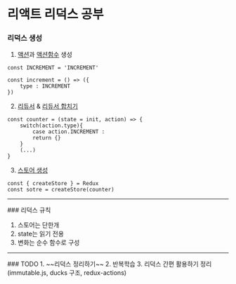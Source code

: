 # 리액트 리덕스 공부

### 리덕스 생성

1. [액션](https://github.com/yousung/react-redux-study/blob/master/src/actions/ActionTypes.js)과 [액션함수](https://github.com/yousung/react-redux-study/blob/master/src/actions/index.js) 생성

```
const INCREMENT = 'INCREMENT'
```

```
const increment = () => ({
    type : INCREMENT
})
```
2. [리듀서](https://github.com/yousung/react-redux-study/blob/master/src/reducers/color.js) & [리듀서 합치기](https://github.com/yousung/react-redux-study/blob/master/src/reducers/index.js)
```
const counter = (state = init, action) => {
    switch(action.type){
        case action.INCREMENT :
        return {}
    }
    (...)
}
```
3. [스토어 생성](https://github.com/yousung/react-redux-study/blob/master/src/index.js)
```
const { createStore } = Redux
const sotre = createStore(counter)
```

<hr>
### 리덕스 규칙

1. 스토어는 단한개
2. state는 읽기 전용
3. 변화는 순수 함수로 구성

<hr>
### TODO
1. ~~리덕스 정리하기~~
2. 반복학습
3. 리덕스 간편 활용하기 정리 (immutable.js, ducks 구조,  redux-actions)
